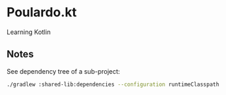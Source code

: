 # Poulardo.kt

Learning Kotlin

## Notes

See dependency tree of a sub-project:

```bash
./gradlew :shared-lib:dependencies --configuration runtimeClasspath
```
